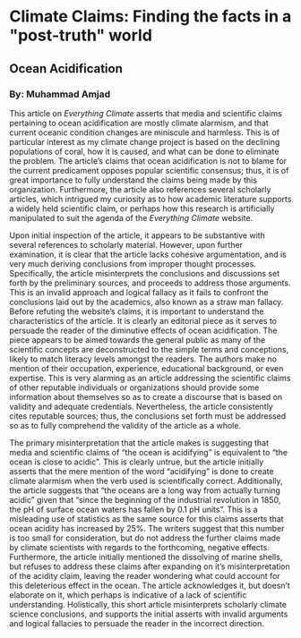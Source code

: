 # Climate Claims: Finding the facts in a "post-truth" world
## Ocean Acidification
### By: Muhammad Amjad

This article on *Everything Climate* asserts that media and scientific claims pertaining to ocean acidification are mostly climate alarmism, and that current oceanic condition changes are miniscule and harmless. This is of particular interest as my climate change project is based on the declining populations of coral, how it is caused, and what can be done to eliminate the problem. The article’s claims that ocean acidification is not to blame for the current predicament opposes popular scientific consensus; thus, it is of great importance to fully understand the claims being made by this organization. Furthermore, the article also references several scholarly articles, which intrigued my curiosity as to how academic literature supports a widely held scientific claim, or perhaps how this research is artificially manipulated to suit the agenda of the *Everything Climate* website.

Upon initial inspection of the article, it appears to be substantive with several references to scholarly material. However, upon further examination, it is clear that the article lacks cohesive argumentation, and is very much deriving conclusions from improper thought processes. Specifically, the article misinterprets the conclusions and discussions set forth by the preliminary sources, and proceeds to address those arguments. This is an invalid approach and logical fallacy as it fails to confront the conclusions laid out by the academics, also known as a straw man fallacy. Before refuting the website’s claims, it is important to understand the characteristics of the article. It is clearly an editorial piece as it serves to persuade the reader of the diminutive effects of ocean acidification. The piece appears to be aimed towards the general public as many of the scientific concepts are deconstructed to the simple terms and conceptions, likely to match literacy levels amongst the readers. The authors make no mention of their occupation, experience, educational background, or even expertise. This is very alarming as an article addressing the scientific claims of other reputable individuals or organizations should provide some information about themselves so as to create a discourse that is based on validity and adequate credentials. Nevertheless, the article consistently cites reputable sources; thus, the conclusions set forth must be addressed so as to fully comprehend the validity of the article as a whole.

The primary misinterpretation that the article makes is suggesting that media and scientific claims of “the ocean is acidifying” is equivalent to “the ocean is close to acidic”. This is clearly untrue, but the article initially asserts that the mere mention of the word “acidifying” is done to create climate alarmism when the verb used is scientifically correct. Additionally, the article suggests that “the oceans are a long way from actually turning acidic” given that “since the beginning of the industrial revolution in 1850, the pH of surface ocean waters has fallen by 0.1 pH units”. This is a misleading use of statistics as the same source for this claims asserts that ocean acidity has increased by 25%. The writers suggest that this number is too small for consideration, but do not address the further claims made by climate scientists with regards to the forthcoming, negative effects. Furthermore, the article initially mentioned the dissolving of marine shells, but refuses to address these claims after expanding on it’s misinterpretation of the acidity claim, leaving the reader wondering what could account for this deleterious effect in the ocean. The article acknowledges it, but doesn’t elaborate on it, which perhaps is indicative of a lack of scientific understanding. Holistically, this short article misinterprets scholarly climate science conclusions, and supports the initial asserts with invalid arguments and logical fallacies to persuade the reader in the incorrect direction.
